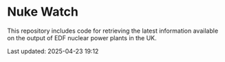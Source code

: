 # Nuke Watch

This repository includes code for retrieving the latest information available on the output of EDF nuclear power plants in the UK.

Last updated: 2025-04-23 19:12